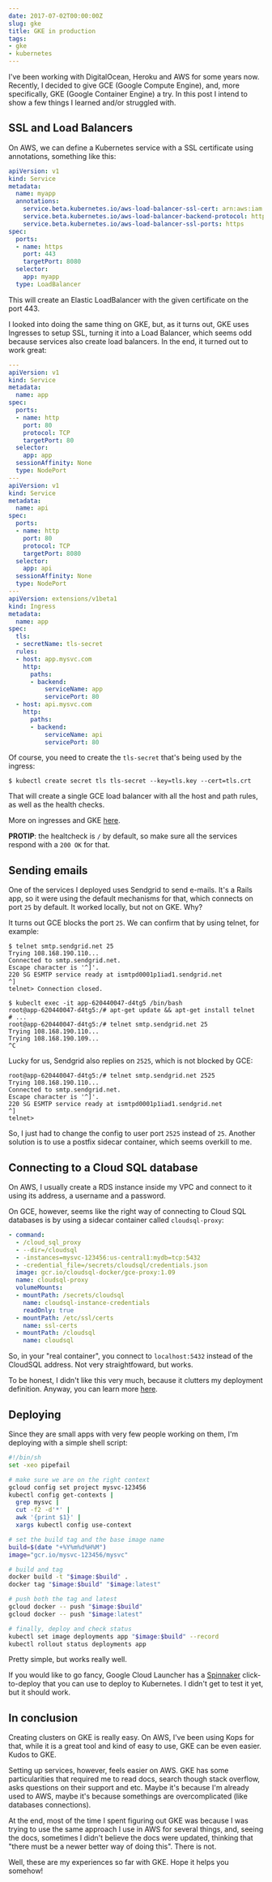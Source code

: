 ```yaml
---
date: 2017-07-02T00:00:00Z
slug: gke
title: GKE in production
tags:
- gke
- kubernetes
---
```


I've been working with DigitalOcean, Heroku and AWS for some years now.
Recently, I decided to give GCE (Google Compute Engine), and, more specifically,
GKE (Google Container Engine) a try. In this post I intend to show a few
things I learned and/or struggled with.

## SSL and Load Balancers

On AWS, we can define a Kubernetes service with a SSL certificate using
annotations, something like this:

```yaml
apiVersion: v1
kind: Service
metadata:
  name: myapp
  annotations:
    service.beta.kubernetes.io/aws-load-balancer-ssl-cert: arn:aws:iam::123:server-certificate/my_certificate
    service.beta.kubernetes.io/aws-load-balancer-backend-protocol: http
    service.beta.kubernetes.io/aws-load-balancer-ssl-ports: https
spec:
  ports:
  - name: https
    port: 443
    targetPort: 8080
  selector:
    app: myapp
  type: LoadBalancer
```

This will create an Elastic LoadBalancer with the given certificate on the port
443.

I looked into doing the same thing on GKE, but, as it turns out, GKE
uses Ingresses to setup SSL, turning it into a Load Balancer, which seems
odd because services also create load balancers. In the end, it turned out to
work great:

```yaml
---
apiVersion: v1
kind: Service
metadata:
  name: app
spec:
  ports:
  - name: http
    port: 80
    protocol: TCP
    targetPort: 80
  selector:
    app: app
  sessionAffinity: None
  type: NodePort
---
apiVersion: v1
kind: Service
metadata:
  name: api
spec:
  ports:
  - name: http
    port: 80
    protocol: TCP
    targetPort: 8080
  selector:
    app: api
  sessionAffinity: None
  type: NodePort
---
apiVersion: extensions/v1beta1
kind: Ingress
metadata:
  name: app
spec:
  tls:
  - secretName: tls-secret
  rules:
  - host: app.mysvc.com
    http:
      paths:
      - backend:
          serviceName: app
          servicePort: 80
  - host: api.mysvc.com
    http:
      paths:
      - backend:
          serviceName: api
          servicePort: 80
```

Of course, you need to create the `tls-secret` that's being used by the ingress:

```console
$ kubectl create secret tls tls-secret --key=tls.key --cert=tls.crt
```

That will create a single GCE load balancer with all the host and path
rules, as well as the health checks.

More on ingresses and GKE [here](https://github.com/kubernetes/ingress-gce/blob/master/docs/faq/README.md).

**PROTIP**: the healtcheck is `/` by default, so make sure all the services
respond with a `200 OK` for that.

## Sending emails

One of the services I deployed uses Sendgrid to send e-mails. It's a Rails app,
so it were using the default mechanisms for that, which connects on port `25`
by default. It worked locally, but not on GKE. Why?

It turns out GCE blocks the port `25`. We can confirm that by using telnet, for
example:

```console
$ telnet smtp.sendgrid.net 25
Trying 108.168.190.110...
Connected to smtp.sendgrid.net.
Escape character is '^]'.
220 SG ESMTP service ready at ismtpd0001p1iad1.sendgrid.net
^]
telnet> Connection closed.

$ kubeclt exec -it app-620440047-d4tg5 /bin/bash
root@app-620440047-d4tg5:/# apt-get update && apt-get install telnet
# ...
root@app-620440047-d4tg5:/# telnet smtp.sendgrid.net 25
Trying 108.168.190.110...
Trying 108.168.190.109...
^C
```

Lucky for us, Sendgrid also replies on `2525`, which is not blocked by GCE:

```console
root@app-620440047-d4tg5:/# telnet smtp.sendgrid.net 2525
Trying 108.168.190.110...
Connected to smtp.sendgrid.net.
Escape character is '^]'.
220 SG ESMTP service ready at ismtpd0001p1iad1.sendgrid.net
^]
telnet>
```

So, I just had to change the config to user port `2525` instead of `25`.
Another solution is to use a postfix sidecar container, which seems
overkill to me.

## Connecting to a Cloud SQL database

On AWS, I usually create a RDS instance inside my VPC and connect to it
using its address, a username and a password.

On GCE, however, seems like the right way of connecting to Cloud SQL
databases is by using a sidecar container called `cloudsql-proxy`:

```yaml
- command:
  - /cloud_sql_proxy
  - --dir=/cloudsql
  - -instances=mysvc-123456:us-central1:mydb=tcp:5432
  - -credential_file=/secrets/cloudsql/credentials.json
  image: gcr.io/cloudsql-docker/gce-proxy:1.09
  name: cloudsql-proxy
  volumeMounts:
  - mountPath: /secrets/cloudsql
    name: cloudsql-instance-credentials
    readOnly: true
  - mountPath: /etc/ssl/certs
    name: ssl-certs
  - mountPath: /cloudsql
    name: cloudsql
```

So, in your "real container", you connect to `localhost:5432` instead of the
CloudSQL address. Not very straightfoward, but works.

To be honest, I didn't like this very much, because it clutters my
deployment definition. Anyway, you can learn more
[here](https://cloud.google.com/sql/docs/mysql/connect-container-engine).

## Deploying

Since they are small apps with very few people working on them, I'm deploying
with a simple shell script:

```sh
#!/bin/sh
set -xeo pipefail

# make sure we are on the right context
gcloud config set project mysvc-123456
kubectl config get-contexts |
  grep mysvc |
  cut -f2 -d'*' |
  awk '{print $1}' |
  xargs kubectl config use-context

# set the build tag and the base image name
build=$(date "+%Y%m%d%H%M")
image="gcr.io/mysvc-123456/mysvc"

# build and tag
docker build -t "$image:$build" .
docker tag "$image:$build" "$image:latest"

# push both the tag and latest
gcloud docker -- push "$image:$build"
gcloud docker -- push "$image:latest"

# finally, deploy and check status
kubectl set image deployments app "$image:$build" --record
kubectl rollout status deployments app
```

Pretty simple, but works really well.

If you would like to go fancy, Google Cloud Launcher has a
[Spinnaker](https://console.cloud.google.com/launcher/details/click-to-deploy-images/spinnaker)
click-to-deploy that you can use to deploy to Kubernetes. I didn't get to
test it yet, but it should work.

## In conclusion

Creating clusters on GKE is really easy. On AWS, I've been using Kops for that,
while it is a great tool and kind of easy to use, GKE can be even easier.
Kudos to GKE.

Setting up services, however, feels easier on AWS. GKE has some
particularities that required me to read docs, search though stack overflow,
asks questions on their support and etc.
Maybe it's because I'm already used to AWS, maybe it's because somethings
are overcomplicated (like databases connections).

At the end, most of the time I spent figuring out GKE was because I was trying
to use the same approach I use in AWS for several things, and, seeing the docs,
sometimes I didn't believe the docs were updated, thinking that "there must
be a newer better way of doing this". There is not.

Well, these are my experiences so far with GKE. Hope it helps you somehow!
